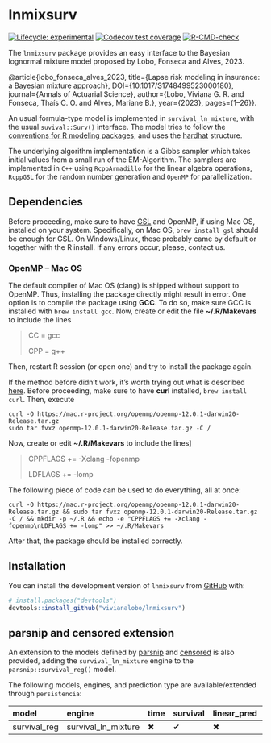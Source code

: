 
<!-- README.md is generated from README.Rmd. Please edit that file -->

# lnmixsurv

<!-- badges: start -->

[![Lifecycle:
experimental](https://img.shields.io/badge/lifecycle-experimental-orange.svg)](https://lifecycle.r-lib.org/articles/stages.html#experimental)
[![Codecov test
coverage](https://codecov.io/gh/vitorcapdeville/persistencia/branch/master/graph/badge.svg)](https://app.codecov.io/gh/vitorcapdeville/persistencia?branch=master)
[![R-CMD-check](https://github.com/vivianalobo/lnmixsurv/actions/workflows/R-CMD-check.yaml/badge.svg)](https://github.com/vivianalobo/lnmixsurv/actions/workflows/R-CMD-check.yaml)
<!-- badges: end -->

The `lnmixsurv` package provides an easy interface to the Bayesian
lognormal mixture model proposed by Lobo, Fonseca and Alves, 2023. 

@article{lobo_fonseca_alves_2023, title={Lapse risk modeling in insurance: a Bayesian mixture approach}, DOI={10.1017/S1748499523000180}, journal={Annals of Actuarial Science}, author={Lobo, Viviana G. R. and Fonseca, Thaís C. O. and Alves, Mariane B.}, year={2023}, pages={1–26}}.

An usual formula-type model is implemented in `survival_ln_mixture`,
with the usual `suvival::Surv()` interface. The model tries to follow
the [conventions for R modeling
packages](https://tidymodels.github.io/model-implementation-principles/),
and uses the [hardhat](https://hardhat.tidymodels.org/) structure.

The underlying algorithm implementation is a Gibbs sampler which takes
initial values from a small run of the EM-Algorithm. The samplers are
implemented in `C++` using `RcppArmadillo` for the linear algebra
operations, `RcppGSL` for the random number generation and `OpenMP` for
parallellization.

## Dependencies

Before proceeding, make sure to have
[GSL](https://www.gnu.org/software/gsl/) and OpenMP, if using Mac OS,
installed on your system. Specifically, on Mac OS, `brew install gsl`
should be enough for GSL. On Windows/Linux, these probably came by
default or together with the R install. If any errors occur, please,
contact us.

### OpenMP – Mac OS

The default compiler of Mac OS (clang) is shipped without support to
OpenMP. Thus, installing the package directly might result in error. One
option is to compile the package using **GCC**. To do so, make sure GCC
is installed with `brew install gcc`. Now, create or edit the file
**\~/.R/Makevars** to include the lines

> CC = gcc
>
> CPP = g++

Then, restart R session (or open one) and try to install the package
again.

If the method before didn’t work, it’s worth trying out what is
described [here](https://mac.r-project.org/openmp/). Before proceeding,
make sure to have **curl** installed, `brew install curl`. Then, execute

    curl -O https://mac.r-project.org/openmp/openmp-12.0.1-darwin20-Release.tar.gz
    sudo tar fvxz openmp-12.0.1-darwin20-Release.tar.gz -C /

Now, create or edit **\~/.R/Makevars** to include the lines\]

> CPPFLAGS += -Xclang -fopenmp
>
> LDFLAGS += -lomp

The following piece of code can be used to do everything, all at once:

    curl -O https://mac.r-project.org/openmp/openmp-12.0.1-darwin20-Release.tar.gz && sudo tar fvxz openmp-12.0.1-darwin20-Release.tar.gz -C / && mkdir -p ~/.R && echo -e "CPPFLAGS += -Xclang -fopenmp\nLDFLAGS += -lomp" >> ~/.R/Makevars

After that, the package should be installed correctly.

## Installation

You can install the development version of `lnmixsurv` from
[GitHub](https://github.com/) with:

``` r
# install.packages("devtools")
devtools::install_github("vivianalobo/lnmixsurv")
```

## parsnip and censored extension

An extension to the models defined by
[parsnip](https://parsnip.tidymodels.org/index.html) and
[censored](https://censored.tidymodels.org/articles/examples.html) is
also provided, adding the `survival_ln_mixture` engine to the
`parsnip::survival_reg()` model.

The following models, engines, and prediction type are
available/extended through `persistencia`:

| model        | engine              | time | survival | linear_pred | raw | quantile | hazard |
|:-------------|:--------------------|:-----|:---------|:------------|:----|:---------|:-------|
| survival_reg | survival_ln_mixture | ✖    | ✔        | ✖           | ✖   | ✖        | ✔      |
